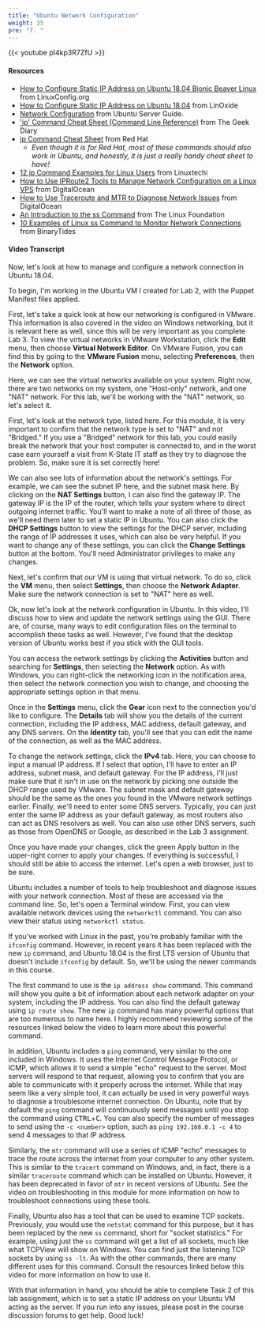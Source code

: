 ```yaml
---
title: "Ubuntu Network Configuration"
weight: 35
pre: "7. "
---
```


{{< youtube pI4kp3R7ZfU >}}

#### Resources

* [How to Configure Static IP Address on Ubuntu 18.04 Bionic Beaver Linux](https://linuxconfig.org/how-to-configure-static-ip-address-on-ubuntu-18-04-bionic-beaver-linux) from LinuxConfig.org
* [How to Configure Static IP Address on Ubuntu 18.04](https://linoxide.com/linux-how-to/configure-static-ip-address-ubuntu/) from LinOxide
* [Network Configuration](https://help.ubuntu.com/lts/serverguide/network-configuration.html) from Ubuntu Server Guide.
* ['ip' Command Cheat Sheet (Command Line Reference)](https://www.thegeekdiary.com/ip-command-cheat-sheet-command-line-reference/) from The Geek Diary
* [ip Command Cheat Sheet](https://access.redhat.com/sites/default/files/attachments/rh_ip_command_cheatsheet_1214_jcs_print.pdf) from Red Hat
  - _Even though it is for Red Hat, most of these commands should also work in Ubuntu, and honestly, it is just a really handy cheat sheet to have!_
* [12 ip Command Examples for Linux Users](https://www.linuxtechi.com/ip-command-examples-for-linux-users/) from Linuxtechi
* [How to Use IPRoute2 Tools to Manage Network Configuration on a Linux VPS](https://www.digitalocean.com/community/tutorials/how-to-use-iproute2-tools-to-manage-network-configuration-on-a-linux-vps#how-to-configure-network-interfaces-and-addresses) from DigitalOcean
* [How to Use Traceroute and MTR to Diagnose Network Issues](https://www.digitalocean.com/community/tutorials/how-to-use-traceroute-and-mtr-to-diagnose-network-issues) from DigitalOcean
* [An Introduction to the ss Command](https://www.linux.com/learn/intro-to-linux/2017/7/introduction-ss-command) from The Linux Foundation
* [10 Examples of Linux ss Command to Monitor Network Connections](https://www.binarytides.com/linux-ss-command/) from BinaryTides

#### Video Transcript

Now, let's look at how to manage and configure a network connection in Ubuntu 18.04.

To begin, I'm working in the Ubuntu VM I created for Lab 2, with the Puppet Manifest files applied.

First, let's take a quick look at how our networking is configured in VMware. This information is also covered in the video on Windows networking, but it is relevant here as well, since this will be very important as you complete Lab 3. To view the virtual networks in VMware Workstation, click the **Edit** menu, then choose **Virtual Network Editor**. On VMware Fusion, you can find this by going to the **VMware Fusion** menu, selecting **Preferences**, then the **Network** option.

Here, we can see the virtual networks available on your system. Right now, there are two networks on my system, one "Host-only" network, and one "NAT" network. For this lab, we'll be working with the "NAT" network, so let's select it.

First, let's look at the network type, listed here. For this module, it is very important to confirm that the network type is set to "NAT" and not "Bridged." If you use a "Bridged" network for this lab, you could easily break the network that your host computer is connected to, and in the worst case earn yourself a visit from K-State IT staff as they try to diagnose the problem. So, make sure it is set correctly here!

We can also see lots of information about the network's settings. For example, we can see the subnet IP here, and the subnet mask here. By clicking on the **NAT Settings** button, I can also find the gateway IP. The gateway IP is the IP of the router, which tells your system where to direct outgoing internet traffic. You'll want to make a note of all three of those, as we'll need them later to set a static IP in Ubuntu. You can also click the **DHCP Settings** button to view the settings for the DHCP server, including the range of IP addresses it uses, which can also be very helpful. If you want to change any of these settings, you can click the **Change Settings** button at the bottom. You'll need Administrator privileges to make any changes.

Next, let's confirm that our VM is using that virtual network. To do so, click the **VM** menu, then select **Settings**, then choose the **Network Adapter**. Make sure the network connection is set to "NAT" here as well.

Ok, now let's look at the network configuration in Ubuntu. In this video, I'll discuss how to view and update the network settings using the GUI. There are, of course, many ways to edit configuration files on the terminal to accomplish these tasks as well. However, I've found that the desktop version of Ubuntu works best if you stick with the GUI tools.

You can access the network settings by clicking the **Activities** button and searching for **Settings**, then selecting the **Network** option. As with Windows, you can right-click the networking icon in the notification area, then select the network connection you wish to change, and choosing the appropriate settings option in that menu.

Once in the **Settings** menu, click the **Gear** icon next to the connection you'd like to configure. The **Details** tab will show you the details of the current connection, including the IP address, MAC address, default gateway, and any DNS servers. On the **Identity** tab, you'll see that you can edit the name of the connection, as well as the MAC address.

To change the network settings, click the **IPv4** tab. Here, you can choose to input a manual IP address. If I select that option, I'll have to enter an IP address, subnet mask, and default gateway. For the IP address, I'll just make sure that it isn't in use on the network by picking one outside the DHCP range used by VMware. The subnet mask and default gateway should be the same as the ones you found in the VMware network settings earlier. Finally, we'll need to enter some DNS servers. Typically, you can just enter the same IP address as your default gateway, as most routers also can act as DNS resolvers as well. You can also use other DNS servers, such as those from OpenDNS or Google, as described in the Lab 3 assignment.

Once you have made your changes, click the green Apply button in the upper-right corner to apply your changes. If everything is successful, I should still be able to access the internet. Let's open a web browser, just to be sure.

Ubuntu includes a number of tools to help troubleshoot and diagnose issues with your network connection. Most of these are accessed via the command line. So, let's open a Terminal window. First, you can view available network devices using the `networkctl` command. You can also view their status using `networkctl status`.

If you've worked with Linux in the past, you're probably familiar with the `ifconfig` command. However, in recent years it has been replaced with the new `ip` command, and Ubuntu 18.04 is the first LTS version of Ubuntu that doesn't include `ifconfig` by default. So, we'll be using the newer commands in this course.

The first command to use is the `ip address show` command. This command will show you quite a bit of information about each network adapter on your system, including the IP address. You can also find the default gateway using `ip route show`. The new `ip` command has many powerful options that are too numerous to name here. I highly recommend reviewing some of the resources linked below the video to learn more about this powerful command.

In addition, Ubuntu includes a `ping` command, very similar to the one included in Windows. It uses the Internet Control Message Protocol, or ICMP, which allows it to send a simple "echo" request to the server. Most servers will respond to that request, allowing you to confirm that you are able to communicate with it properly across the internet. While that may seem like a very simple tool, it can actually be used in very powerful ways to diagnose a troublesome internet connection. On Ubuntu, note that by default the `ping` command will continuously send messages until you stop the command using <kbd>CTRL</kbd>+<kbd>C</kbd>. You can also specify the number of messages to send using the `-c <number>` option, such as `ping 192.168.0.1 -c 4` to send 4 messages to that IP address.

Similarly, the `mtr` command will use a series of ICMP "echo" messages to trace the route across the internet from your computer to any other system. This is similar to the `tracert` command on Windows, and, in fact, there is a similar `traceroute` command which can be installed on Ubuntu. However, it has been deprecated in favor of `mtr` in recent versions of Ubuntu. See the video on troubleshooting in this module for more information on how to troubleshoot connections using these tools.

Finally, Ubuntu also has a tool that can be used to examine TCP sockets. Previously, you would use the `netstat` command for this purpose, but it has been replaced by the new `ss` command, short for "socket statistics." For example, using just the `ss` command will get a list of all sockets, much like what TCPView will show on Windows. You can find just the listening TCP sockets by using `ss -lt`. As with the other commands, there are many different uses for this command. Consult the resources linked below this video for more information on how to use it.

With that information in hand, you should be able to complete Task 2 of this lab assignment, which is to set a static IP address on your Ubuntu VM acting as the server. If you run into any issues, please post in the course discussion forums to get help. Good luck!
